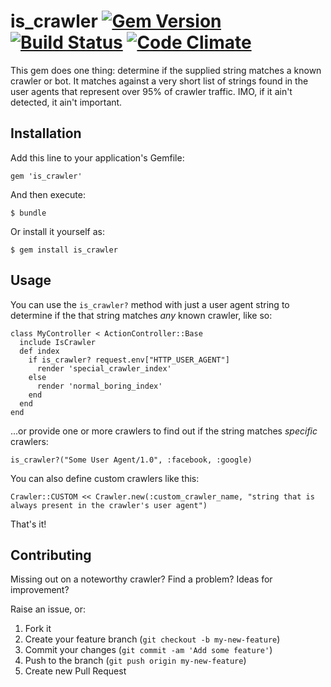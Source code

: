 # is_crawler [![Gem Version](https://badge.fury.io/rb/is_crawler.png)](http://badge.fury.io/rb/is_crawler) [![Build Status](https://travis-ci.org/ccashwell/is_crawler.png?branch=master)](https://travis-ci.org/ccashwell/is_crawler) [![Code Climate](https://codeclimate.com/github/ccashwell/is_crawler.png)](https://codeclimate.com/github/ccashwell/is_crawler)

This gem does one thing: determine if the supplied string matches a known crawler or bot. It matches against a very short list of strings found in the user agents that represent over 95% of crawler traffic. IMO, if it ain't detected, it ain't important.

## Installation

Add this line to your application's Gemfile:

    gem 'is_crawler'

And then execute:

    $ bundle

Or install it yourself as:

    $ gem install is_crawler

## Usage

You can use the `is_crawler?` method with just a user agent string to determine if the that string matches *any* known crawler, like so:

    class MyController < ActionController::Base
      include IsCrawler
      def index
        if is_crawler? request.env["HTTP_USER_AGENT"]
          render 'special_crawler_index'
        else
          render 'normal_boring_index'
        end
      end
    end

...or provide one or more crawlers to find out if the string matches *specific* crawlers: 

    is_crawler?("Some User Agent/1.0", :facebook, :google)

You can also define custom crawlers like this:

    Crawler::CUSTOM << Crawler.new(:custom_crawler_name, "string that is always present in the crawler's user agent")

That's it!

## Contributing

Missing out on a noteworthy crawler? Find a problem? Ideas for improvement?

Raise an issue, or:

1. Fork it
2. Create your feature branch (`git checkout -b my-new-feature`)
3. Commit your changes (`git commit -am 'Add some feature'`)
4. Push to the branch (`git push origin my-new-feature`)
5. Create new Pull Request
